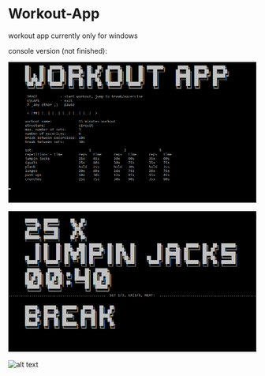 # Workout-App
workout app
currently only for windows

console version (not finished):

![alt text](https://github.com/TobKed/Workout-App/raw/master/console_version/screenshots/screenshot_01.png "screnshot 01")

![alt text](https://github.com/TobKed/Workout-App/raw/master/console_version/screenshots/screenshot_02.png "screnshot 02")

![alt text](https://github.com/TobKed/Workout-App/raw/master/console_version/console_version/screenshots/screenshot_03.png "screnshot 02")
